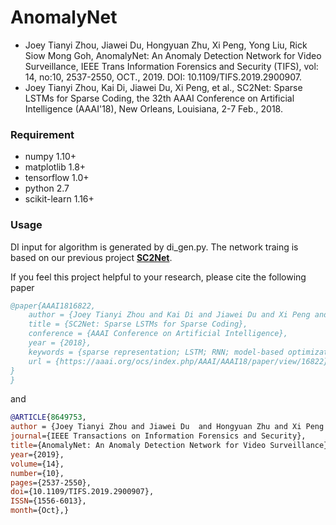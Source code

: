 # AnomalyNet
* Joey Tianyi Zhou, Jiawei Du, Hongyuan Zhu, Xi Peng, Yong Liu, Rick Siow Mong Goh, AnomalyNet: An Anomaly Detection Network for Video Surveillance, IEEE Trans Information Forensics and Security (TIFS), vol: 14, no:10, 2537-2550, OCT., 2019. DOI: 10.1109/TIFS.2019.2900907.
* Joey Tianyi Zhou, Kai Di, Jiawei Du, Xi Peng, et al., SC2Net: Sparse LSTMs for Sparse Coding, the 32th AAAI Conference on Artificial Intelligence (AAAI'18), New Orleans, Louisiana, 2-7 Feb., 2018.

### Requirement
 * numpy 1.10+
 * matplotlib 1.8+
 * tensorflow 1.0+
 * python 2.7
 * scikit-learn 1.16+
 

### Usage
DI input for algorithm is generated by di_gen.py.
The network traing is based on our previous project **[SC2Net](https://github.com/joeyzhouty/sc2net)**.


If you feel this project helpful to your research, please cite the following paper
```bibtex
@paper{AAAI1816822,
	author = {Joey Tianyi Zhou and Kai Di and Jiawei Du and Xi Peng and Hao Yang and Sinno Jialin Pan and Ivor Tsang and Yong Liu and Zheng Qin and Rick Siow Mong Goh},
	title = {SC2Net: Sparse LSTMs for Sparse Coding},
	conference = {AAAI Conference on Artificial Intelligence},
	year = {2018},
	keywords = {sparse representation; LSTM; RNN; model-based optimization},
	url = {https://aaai.org/ocs/index.php/AAAI/AAAI18/paper/view/16822}
}
}
```
and 
```bibtex
@ARTICLE{8649753, 
author = {Joey Tianyi Zhou and Jiawei Du  and Hongyuan Zhu and Xi Peng and Yong Liu and Rick Siow Mong Goh},
journal={IEEE Transactions on Information Forensics and Security}, 
title={AnomalyNet: An Anomaly Detection Network for Video Surveillance}, 
year={2019}, 
volume={14}, 
number={10}, 
pages={2537-2550}, 
doi={10.1109/TIFS.2019.2900907}, 
ISSN={1556-6013}, 
month={Oct},}
```
